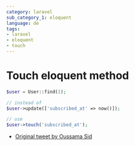 ```yaml
---
category: laravel
sub_category_1: eloquent
language: de
tags:
- laravel
- eloquent
- touch
---
```


# Touch eloquent method

```php
$user = User::find(1);

// instead of
$user->update(['subscribed_at' => now()]);

// use
$user->touch('subscribed_at');
```

- [Original tweet by Oussama Sid](https://twitter.com/sky_0xs/status/1557673614345895936)
